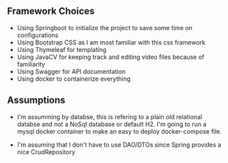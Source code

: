 ## Framework Choices

- Using Springboot to initialize the project to save some time on configurations
- Using Bootstrap CSS as I am most familiar with this css framework
- Using Thymeleaf for templating 
- Using JavaCV for keeping track and editing video files because of familiarity
- Using Swagger for API documentation
- Using docker to containerize everything


## Assumptions

- I'm assumming by databse, this is refering to a plain old relational databse 
and not a NoSql database or default H2. I'm going to run a mysql docker container 
to make an easy to deploy docker-compose file. 

- I'm assuming that I don't have to use DAO/DTOs since Spring provides a nice
CrudRepository
